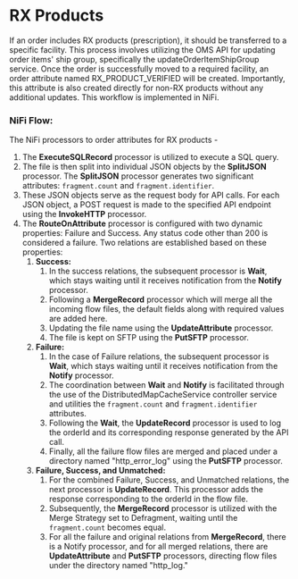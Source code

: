 # RX Products

If an order includes RX products (prescription), it should be transferred to a specific facility. This process involves utilizing the OMS API for updating order items' ship group, specifically the updateOrderItemShipGroup service. Once the order is successfully moved to a required facility, an order attribute named RX_PRODUCT_VERIFIED will be created. Importantly, this attribute is also created directly for non-RX products without any additional updates. This workflow is implemented in NiFi.

### NiFi Flow:

The NiFi processors to order attributes for RX products -

1. The **ExecuteSQLRecord** processor is utilized to execute a SQL query.
2. The file is then split into individual JSON objects by the **SplitJSON** processor. The **SplitJSON** processor generates two significant attributes: `fragment.count` and `fragment.identifier`.
3. These JSON objects serve as the request body for API calls. For each JSON object, a POST request is made to the specified API endpoint using the **InvokeHTTP** processor.
4. The **RouteOnAttribute** processor is configured with two dynamic properties: Failure and Success. Any status code other than 200 is considered a failure. Two relations are established based on these properties:&#x20;
    1. **Success:**
        1. In the success relations, the subsequent processor is **Wait**, which stays waiting until it receives notification from the **Notify** processor.
        2. Following a **MergeRecord** processor which will merge all the incoming flow files, the default fields along with required values are added here.
        3. Updating the file name using the **UpdateAttribute** processor.
        4. The file is kept on SFTP using the **PutSFTP** processor.
    2. **Failure:**
        1. In the case of Failure relations, the subsequent processor is **Wait**, which stays waiting until it receives notification from the **Notify** processor.
        2. The coordination between **Wait** and **Notify** is facilitated through the use of the DistributedMapCacheService controller service and utilities the `fragment.count` and `fragment.identifier` attributes.
        3. Following the **Wait**, the **UpdateRecord** processor is used to log the orderId and its corresponding response generated by the API call.
        4. Finally, all the failure flow files are merged and placed under a directory named "http_error_log" using the **PutSFTP** processor.
    3. **Failure, Success, and Unmatched:**
        1. For the combined Failure, Success, and Unmatched relations, the next processor is **UpdateRecord**. This processor adds the response corresponding to the orderId in the flow file.
        2. Subsequently, the **MergeRecord** processor is utilized with the Merge Strategy set to Defragment, waiting until the `fragment.count` becomes equal.
        3. For all the failure and original relations from **MergeRecord**, there is a Notify processor, and for all merged relations, there are **UpdateAttribute** and **PutSFTP** processors, directing flow files under the directory named "http_log."
